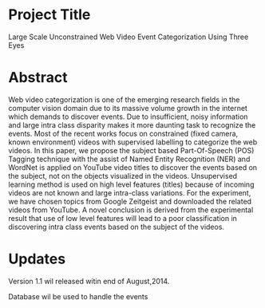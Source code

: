 Project Title
========================================================================
Large Scale Unconstrained Web Video Event Categorization Using Three Eyes

Abstract
=================

Web video categorization is one of the emerging research fields in the computer vision domain due to its massive volume growth in the internet which demands to discover events. Due to insufficient, noisy information and large intra class disparity makes it more daunting task to recognize the events. Most of the recent works focus on constrained (fixed camera, known environment) videos with supervised labelling to categorize the web videos. In this paper, we propose the subject based Part-Of-Speech (POS) Tagging technique with the assist of Named Entity Recognition (NER) and WordNet is applied on YouTube video titles to discover the events based on the subject, not on the objects visualized in the videos. Unsupervised learning method is used on high level features (titles) because of incoming videos are not known and large intra-class variations. For the experiment, we have chosen topics from Google Zeitgeist and downloaded the related videos from YouTube. A novel conclusion is derived from the experimental result that use of low level features will lead to a poor classification in discovering intra class events based on the subject of the videos.

Updates
==================

Version 1.1 wil released witin end of August,2014.

Database wil be used to handle the events
